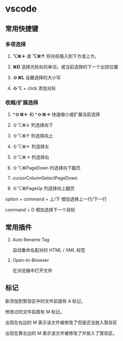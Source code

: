 # vscode 


## 常用快捷键

### 多项选择

1. **⌥⌘↓** 或 **⌥⌘↑** 将光标插入到下方或上方。

2. **⌘D** 选择光标处的单词，或当前选择的下一个出现位置
3. **⇧⌘L** 设置选择的大小写
4. **⇧⌥** + click 添加光标

### 收缩/扩展选择

1. **^⇧⌘←** 和 **^⇧⌘→** 快速缩小或扩展当前选择

2. ⇧⌥⌘↓	列选择向下	
3. ⇧⌥⌘↑	列选择向上	
4. ⇧⌥⌘←	列选择左
5. ⇧⌥⌘→	列选择右
6. ⇧⌥⌘PageDown	列选择向下翻页	
7. cursorColumnSelectPageDown
8. ⇧⌥⌘PageUp	列选择向上翻页

option + command + 上/下 增加选择上一行/下一行

command + D 增加选择下一个目标

## 常用插件

1. Auto Rename Tag 

   自动重命名配对的 HTML / XML 标签
   
2. Open-In-Browser

   在浏览器中打开文件
   
   
## 标记

新添加到暂存区中的文件前面有 A 标记，

修改过的文件前面有 M 标记。 

出现在右边的 M 表示该文件被修改了但是还没放入暂存区

出现在靠左边的 M 表示该文件被修改了并放入了暂存区。
